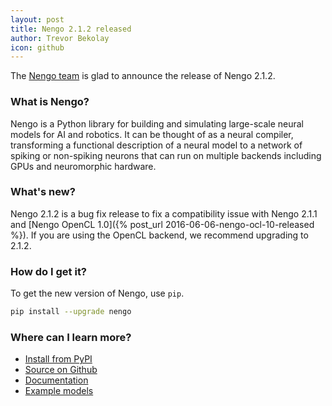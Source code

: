 ```yaml
---
layout: post
title: Nengo 2.1.2 released
author: Trevor Bekolay
icon: github
---
```


The [Nengo team](https://github.com/nengo/nengo/blob/master/CONTRIBUTORS.rst)
is glad to announce the release of Nengo 2.1.2.

### What is Nengo?

Nengo is a Python library for building and simulating
large-scale neural models for AI and robotics.
It can be thought of as a neural compiler,
transforming a functional description of a neural model
to a network of spiking or non-spiking neurons
that can run on multiple backends
including GPUs and neuromorphic hardware.

### What's new?

Nengo 2.1.2 is a bug fix release to fix a compatibility issue
with Nengo 2.1.1 and
[Nengo OpenCL 1.0]({% post_url 2016-06-06-nengo-ocl-10-released %}).
If you are using the OpenCL backend, we recommend upgrading to 2.1.2.

### How do I get it?

To get the new version of Nengo, use `pip`.

```bash
pip install --upgrade nengo
```

### Where can I learn more?

- [Install from PyPI](https://pypi.python.org/pypi/nengo)
- [Source on Github](https://github.com/nengo/nengo)
- [Documentation](https://pythonhosted.org/nengo)
- [Example models](https://pythonhosted.org/nengo/examples.html)
